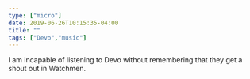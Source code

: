 ```yaml
---
type: ["micro"]
date: 2019-06-26T10:15:35-04:00
title: ""
tags: ["Devo","music"]
---
```

I am incapable of listening to Devo without remembering that they get a shout out in Watchmen.
